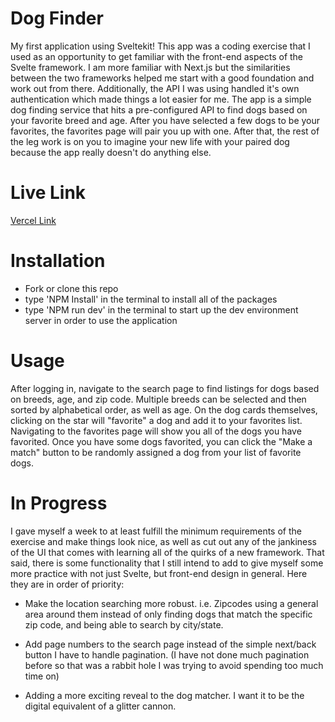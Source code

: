 # Dog Finder

My first application using Sveltekit!  This app was a coding exercise that I used as an opportunity to get familiar with the front-end aspects of the Svelte framework.  I am more familiar with Next.js but the similarities between the two frameworks helped me start with a good foundation and work out from there.  Additionally, the API I was using handled it's own authentication which made things a lot easier for me.  The app is a simple dog finding service that hits a pre-configured API to find dogs based on your favorite breed and age.  After you have selected a few dogs to be your favorites, the favorites page will pair you up with one.  After that, the rest of the leg work is on you to imagine your new life with your paired dog because the app really doesn't do anything else.  

# Live Link
[Vercel Link](https://dog-finder-pink.vercel.app/)

# Installation 

- Fork or clone this repo
- type 'NPM Install' in the terminal to install all of the packages
- type 'NPM run dev' in the terminal to start up the dev environment server in order to use the application

# Usage

After logging in, navigate to the search page to find listings for dogs based on breeds, age, and zip code.  Multiple breeds can be selected and then sorted by alphabetical order, as well as age.  On the dog cards themselves, clicking on the star will "favorite" a dog and add it to your favorites list.  Navigating to the favorites page will show you all of the dogs you have favorited.  Once you have some dogs favorited, you can click the "Make a match" button to be randomly assigned a dog from your list of favorite dogs.  

# In Progress

I gave myself a week to at least fulfill the minimum requirements of the exercise and make things look nice, as well as cut out any of the jankiness of the UI that comes with learning all of the quirks of a new framework.  That said, there is some functionality that I still intend to add to give myself some more practice with not just Svelte, but front-end design in general.  Here they are in order of priority: 

- Make the location searching more robust.  i.e. Zipcodes using a general area around them instead of only finding dogs that match the specific zip code, and being able to search by city/state.

- Add page numbers to the search page instead of the simple next/back button I have to handle pagination.  (I have not done much pagination before so that was a rabbit hole I was trying to avoid spending too much time on)

- Adding a more exciting reveal to the dog matcher.  I want it to be the digital equivalent of a glitter cannon.  
